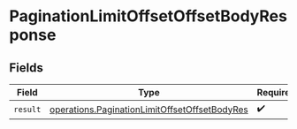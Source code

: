 # PaginationLimitOffsetOffsetBodyResponse


## Fields

| Field                                                                                                          | Type                                                                                                           | Required                                                                                                       | Description                                                                                                    |
| -------------------------------------------------------------------------------------------------------------- | -------------------------------------------------------------------------------------------------------------- | -------------------------------------------------------------------------------------------------------------- | -------------------------------------------------------------------------------------------------------------- |
| `result`                                                                                                       | [operations.PaginationLimitOffsetOffsetBodyRes](../../models/operations/paginationlimitoffsetoffsetbodyres.md) | :heavy_check_mark:                                                                                             | N/A                                                                                                            |